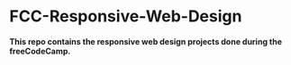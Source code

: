 # FCC-Responsive-Web-Design

#### This repo contains the responsive web design projects done during the freeCodeCamp.
